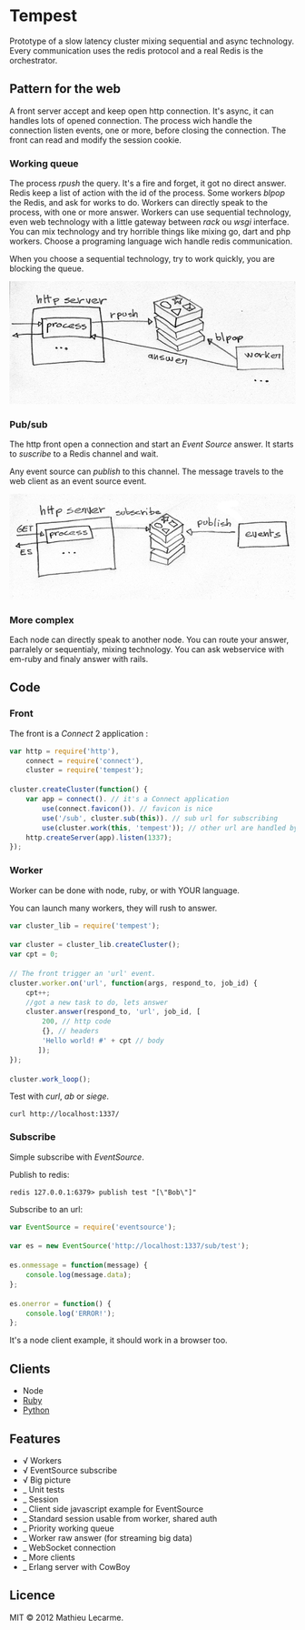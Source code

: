 Tempest
=======

Prototype of a slow latency cluster mixing sequential and async technology.
Every communication uses the redis protocol and a real Redis is the orchestrator.

Pattern for the web
-------------------

A front server accept and keep open http connection.
It's async, it can handles lots of opened connection.
The process wich handle the connection listen events, one or more, before closing the connection.
The front can read and modify the session cookie.

### Working queue

The process _rpush_ the query.
It's a fire and forget, it got no direct answer.
Redis keep a list of action with the id of the process.
Some workers _blpop_ the Redis, and ask for works to do.
Workers can directly speak to the process, with one or more answer.
Workers can use sequential technology, even web technology with a little gateway between _rack_ ou _wsgi_ interface.
You can mix technology and try horrible things like mixing go, dart and php workers.
Choose a programing language wich handle redis communication.

When you choose a sequential technology, try to work quickly, you are blocking the queue.

![Workers](https://github.com/athoune/node-tempest/raw/master/worker.png)

### Pub/sub

The http front open a connection and start an _Event Source_ answer.
It starts to _suscribe_ to a Redis channel and wait.

Any event source can _publish_ to this channel.
The message travels to the web client as an event source event.

![Pubsub](https://github.com/athoune/node-tempest/raw/master/pubsub.png)

### More complex

Each node can directly speak to another node. You can route your answer, parralely or sequentialy, mixing technology.
You can ask webservice with em-ruby and finaly answer with rails.


Code
----

### Front

The front is a _Connect_ 2 application :

```javascript
var http = require('http'),
    connect = require('connect'),
    cluster = require('tempest');

cluster.createCluster(function() {
    var app = connect(). // it's a Connect application
        use(connect.favicon()). // favicon is nice
        use('/sub', cluster.sub(this)). // sub url for subscribing
        use(cluster.work(this, 'tempest')); // other url are handled by workers
    http.createServer(app).listen(1337);
});
```

### Worker

Worker can be done with node, ruby, or with YOUR language.

You can launch many workers, they will rush to answer.

```javascript
var cluster_lib = require('tempest');

var cluster = cluster_lib.createCluster();
var cpt = 0;

// The front trigger an 'url' event.
cluster.worker.on('url', function(args, respond_to, job_id) {
    cpt++;
    //got a new task to do, lets answer
    cluster.answer(respond_to, 'url', job_id, [
        200, // http code
        {}, // headers
        'Hello world! #' + cpt // body
       ]);
});

cluster.work_loop();
```

Test with _curl_, _ab_ or _siege_.

    curl http://localhost:1337/

### Subscribe

Simple subscribe with _EventSource_.

Publish to redis:

    redis 127.0.0.1:6379> publish test "[\"Bob\"]"

Subscribe to an url:

```javascript
var EventSource = require('eventsource');

var es = new EventSource('http://localhost:1337/sub/test');

es.onmessage = function(message) {
    console.log(message.data);
};

es.onerror = function() {
    console.log('ERROR!');
};
```

It's a node client example, it should work in a browser too.

Clients
-------

 * Node
 * [Ruby](https://github.com/athoune/ruby-tempest)
 * [Python](https://github.com/athoune/py-tempest)

Features
--------

 * √ Workers
 * √ EventSource subscribe
 * √ Big picture
 * _ Unit tests
 * _ Session
 * _ Client side javascript example for EventSource
 * _ Standard session usable from worker, shared auth
 * _ Priority working queue
 * _ Worker raw answer (for streaming big data)
 * _ WebSocket connection
 * _ More clients
 * _ Erlang server with CowBoy

Licence
-------

MIT © 2012 Mathieu Lecarme.
